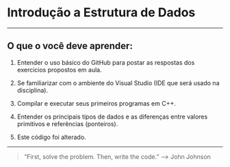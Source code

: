 # Introdução a Estrutura de Dados
***

## O que o você deve aprender:
1. Entender o uso básico do GitHub para postar as respostas dos exercicios propostos em aula.
2. Se familiarizar com o ambiente do Visual Studio (IDE que será usado na disciplina).
3. Compilar e executar seus primeiros programas em C++.
4. Entender os principais tipos de dados e as diferenças entre valores primitivos e referências (ponteiros).

5. Este código foi alterado.

---
> “First, solve the problem. Then, write the code.” –> John Johnson 
